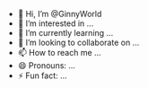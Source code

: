 - 👋 Hi, I’m @GinnyWorld
- 👀 I’m interested in ...
- 🌱 I’m currently learning ...
- 💞️ I’m looking to collaborate on ...
- 📫 How to reach me ...
- 😄 Pronouns: ...
- ⚡ Fun fact: ...

<!---
GinnyWorld/GinnyWorld is a ✨ special ✨ repository because its `README.md` (this file) appears on your GitHub profile.
You can click the Preview link to take a look at your changes.
--->
